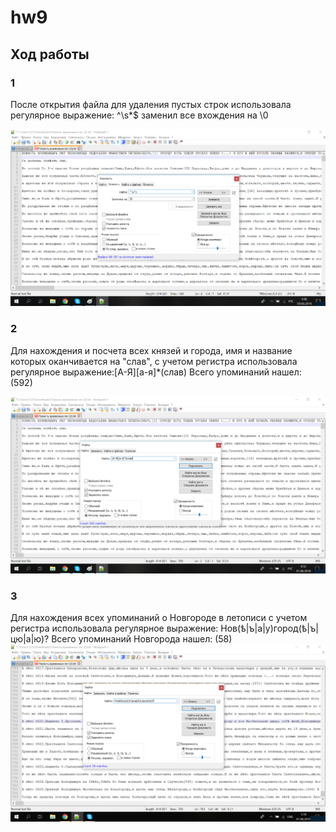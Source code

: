 # hw9
## Ход работы

### 1
После открытия файла для удаления пустых строк использовала регулярное выражение: ^\s*$ заменил все вхождения на \0

![](https://github.com/polinakozh/hw9/blob/master/%D0%91%D0%B5%D0%B7%D1%8B%D0%BC%D1%8F%D0%BD%D0%BD%D1%8B%D0%B9.png)

### 2
Для нахождения и посчета всех князей и города, имя и название которых оканчивается на "слав", с учетом регистра использовала регулярное выражение:[А-Я][а-я]*(слав)
Всего упоминаний нашел: (592)

![](https://github.com/polinakozh/hw9/blob/master/%D0%91%D0%B5%D0%B7%D1%8B%D0%BC%D1%8F%D0%BD%D0%BD%D1%8B%D0%B9%201.png)

### 3
Для нахождения всех упоминаний о Новгороде в летописи с учетом регистра использовала регулярное выражение: Нов(ѣ|ъ|а|у)город(ѣ|ъ|цю|а|ю)?
Всего упоминаний Новгорода нашел: (58)
![](https://github.com/polinakozh/hw9/blob/master/%D0%91%D0%B5%D0%B7%D1%8B%D0%BC%D1%8F%D0%BD%D0%BD%D1%8B%D0%B93.png)
